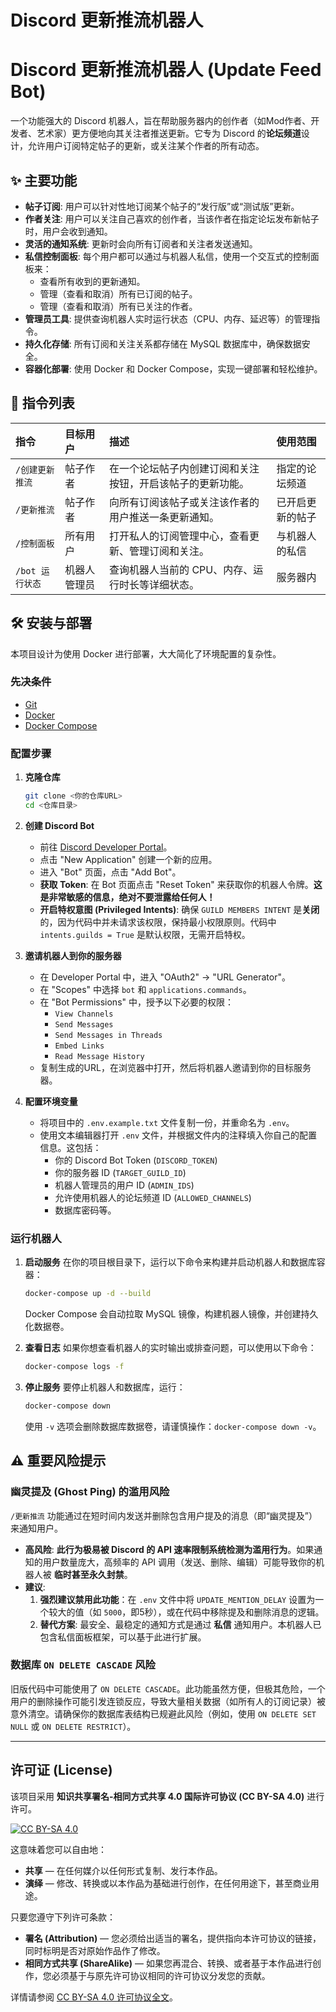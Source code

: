# Discord 更新推流机器人

# Discord 更新推流机器人 (Update Feed Bot)

一个功能强大的 Discord 机器人，旨在帮助服务器内的创作者（如Mod作者、开发者、艺术家）更方便地向其关注者推送更新。它专为 Discord 的**论坛频道**设计，允许用户订阅特定帖子的更新，或关注某个作者的所有动态。

## ✨ 主要功能

- **帖子订阅**: 用户可以针对性地订阅某个帖子的“发行版”或“测试版”更新。
- **作者关注**: 用户可以关注自己喜欢的创作者，当该作者在指定论坛发布新帖子时，用户会收到通知。
- **灵活的通知系统**: 更新时会向所有订阅者和关注者发送通知。
- **私信控制面板**: 每个用户都可以通过与机器人私信，使用一个交互式的控制面板来：
  - 查看所有收到的更新通知。
  - 管理（查看和取消）所有已订阅的帖子。
  - 管理（查看和取消）所有已关注的作者。
- **管理员工具**: 提供查询机器人实时运行状态（CPU、内存、延迟等）的管理指令。
- **持久化存储**: 所有订阅和关注关系都存储在 MySQL 数据库中，确保数据安全。
- **容器化部署**: 使用 Docker 和 Docker Compose，实现一键部署和轻松维护。

## 🚀 指令列表

| 指令 | 目标用户 | 描述 | 使用范围 |
| :--- | :--- | :--- | :--- |
| `/创建更新推流` | 帖子作者 | 在一个论坛帖子内创建订阅和关注按钮，开启该帖子的更新功能。 | 指定的论坛频道 |
| `/更新推流` | 帖子作者 | 向所有订阅该帖子或关注该作者的用户推送一条更新通知。 | 已开启更新的帖子 |
| `/控制面板` | 所有用户 | 打开私人的订阅管理中心，查看更新、管理订阅和关注。 | 与机器人的私信 |
| `/bot 运行状态` | 机器人管理员 | 查询机器人当前的 CPU、内存、运行时长等详细状态。 | 服务器内 |

## 🛠️ 安装与部署

本项目设计为使用 Docker 进行部署，大大简化了环境配置的复杂性。

### 先决条件

- [Git](https://git-scm.com/)
- [Docker](https://www.docker.com/products/docker-desktop/)
- [Docker Compose](https://docs.docker.com/compose/install/)

### 配置步骤

1.  **克隆仓库**
    ```bash
    git clone <你的仓库URL>
    cd <仓库目录>
    ```

2.  **创建 Discord Bot**
    - 前往 [Discord Developer Portal](https://discord.com/developers/applications)。
    - 点击 "New Application" 创建一个新的应用。
    - 进入 "Bot" 页面，点击 "Add Bot"。
    - **获取 Token**: 在 Bot 页面点击 "Reset Token" 来获取你的机器人令牌。**这是非常敏感的信息，绝对不要泄露给任何人！**
    - **开启特权意图 (Privileged Intents)**: 确保 `GUILD MEMBERS INTENT` 是**关闭**的，因为代码中并未请求该权限，保持最小权限原则。代码中 `intents.guilds = True` 是默认权限，无需开启特权。

3.  **邀请机器人到你的服务器**
    - 在 Developer Portal 中，进入 "OAuth2" -> "URL Generator"。
    - 在 "Scopes" 中选择 `bot` 和 `applications.commands`。
    - 在 "Bot Permissions" 中，授予以下必要的权限：
      - `View Channels`
      - `Send Messages`
      - `Send Messages in Threads`
      - `Embed Links`
      - `Read Message History`
    - 复制生成的URL，在浏览器中打开，然后将机器人邀请到你的目标服务器。

4.  **配置环境变量**
    - 将项目中的 `.env.example.txt` 文件复制一份，并重命名为 `.env`。
    - 使用文本编辑器打开 `.env` 文件，并根据文件内的注释填入你自己的配置信息。这包括：
      - 你的 Discord Bot Token (`DISCORD_TOKEN`)
      - 你的服务器 ID (`TARGET_GUILD_ID`)
      - 机器人管理员的用户 ID (`ADMIN_IDS`)
      - 允许使用机器人的论坛频道 ID (`ALLOWED_CHANNELS`)
      - 数据库密码等。

### 运行机器人

1.  **启动服务**
    在你的项目根目录下，运行以下命令来构建并启动机器人和数据库容器：
    ```bash
    docker-compose up -d --build
    ```
    Docker Compose 会自动拉取 MySQL 镜像，构建机器人镜像，并创建持久化数据卷。

2.  **查看日志**
    如果你想查看机器人的实时输出或排查问题，可以使用以下命令：
    ```bash
    docker-compose logs -f
    ```

3.  **停止服务**
    要停止机器人和数据库，运行：
    ```bash
    docker-compose down
    ```
    使用 `-v` 选项会删除数据库数据卷，请谨慎操作：`docker-compose down -v`。

## ⚠️ 重要风险提示

### 幽灵提及 (Ghost Ping) 的滥用风险

`/更新推流` 功能通过在短时间内发送并删除包含用户提及的消息（即“幽灵提及”）来通知用户。

- **高风险**: **此行为极易被 Discord 的 API 速率限制系统检测为滥用行为**。如果通知的用户数量庞大，高频率的 API 调用（发送、删除、编辑）可能导致你的机器人被 **临时甚至永久封禁**。
- **建议**:
  1.  **强烈建议禁用此功能**：在 `.env` 文件中将 `UPDATE_MENTION_DELAY` 设置为一个较大的值（如 `5000`，即5秒），或在代码中移除提及和删除消息的逻辑。
  2.  **替代方案**: 最安全、最稳定的通知方式是通过 **私信** 通知用户。本机器人已包含私信面板框架，可以基于此进行扩展。

### 数据库 `ON DELETE CASCADE` 风险

旧版代码中可能使用了 `ON DELETE CASCADE`。此功能虽然方便，但极其危险，一个用户的删除操作可能引发连锁反应，导致大量相关数据（如所有人的订阅记录）被意外清空。请确保你的数据库表结构已规避此风险（例如，使用 `ON DELETE SET NULL` 或 `ON DELETE RESTRICT`）。

---

## 许可证 (License)

该项目采用 **知识共享署名-相同方式共享 4.0 国际许可协议 (CC BY-SA 4.0)** 进行许可。

[![CC BY-SA 4.0][cc-by-sa-shield]][cc-by-sa]

这意味着您可以自由地：
- **共享** — 在任何媒介以任何形式复制、发行本作品。
- **演绎** — 修改、转换或以本作品为基础进行创作，在任何用途下，甚至商业用途。

只要您遵守下列许可条款：
- **署名 (Attribution)** — 您必须给出适当的署名，提供指向本许可协议的链接，同时标明是否对原始作品作了修改。
- **相同方式共享 (ShareAlike)** — 如果您再混合、转换、或者基于本作品进行创作，您必须基于与原先许可协议相同的许可协议分发您的贡献。

详情请参阅 [CC BY-SA 4.0 许可协议全文](http://creativecommons.org/licenses/by-sa/4.0/)。

[cc-by-sa]: http://creativecommons.org/licenses/by-sa/4.0/
[cc-by-sa-shield]: https://img.shields.io/badge/License-CC%20BY--SA%204.0-lightgrey.svg